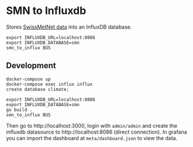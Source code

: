 # SMN to Influxdb

Stores [SwissMetNet data](http://opendata.netcetera.com/smn/swagger) into an InfluxDB database.

    export INFLUXDB_URL=localhost:8086
    export INFLUXDB_DATABASE=smn
    smn_to_influx BUS

## Development

    docker-compose up
    docker-compose exec influx influx
    create database climate;

    export INFLUXDB_URL=localhost:8086
    export INFLUXDB_DATABASE=smn
    go build .
    smn_to_influx BUS

Then go to http://localhost:3000, login with `admin/admin` and create the influxdb datasource to http://localhost:8086 (direct connection). In grafana you can import the dashboard at `meta/dashboard.json` to view the data.

